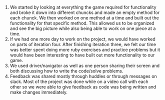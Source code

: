 1. We started by looking at everything the game required for functionality and broke it down into different chuncks and made an empty method for each chunck. We then worked on one method at a time and built out the functionality for that specific method. This allowed us to be organized and see the big picture while also being able to work on one piece at a time.
2. If we had one more day to work on the project, we would have worked on parts of iteration four. After finishing iteration three, we felt our time was better spent doing more ruby exercises and practice problems but it would have been interesting to have built out more functionality to our game.
3. We used driver/navigator as well as one person sharing their screen and both discussing how to write the code/solve problems.
4. Feedback was shared mostly through huddles or through messages on slack. Most of the project was done while on a video call with each other so we were able to give feedback as code was being written and make changes immediately. 
